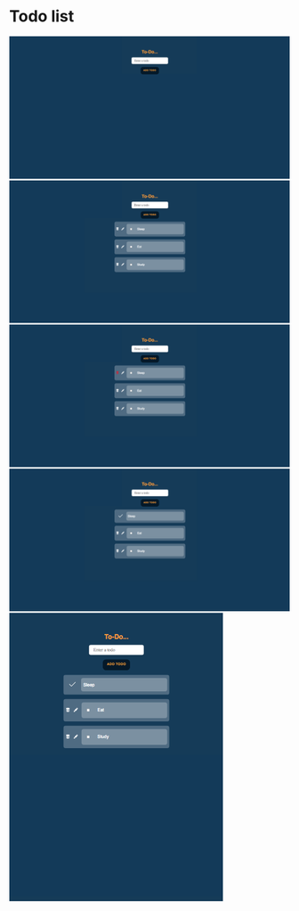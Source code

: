 # Todo list

<img src='./public/img/1.png'>


<img src='./public/img/2.png'>


<img src='./public/img/3.png'>


<img src='./public/img/4.png'>


<img src='./public/img/5.png'>




